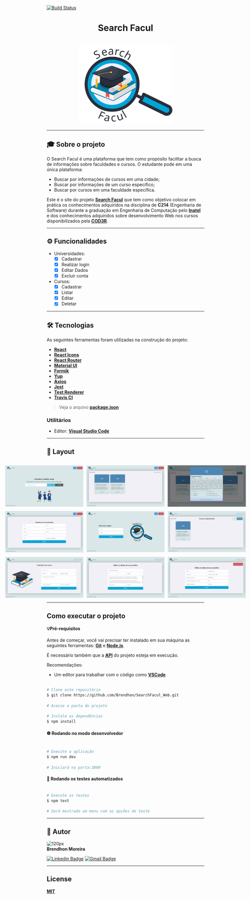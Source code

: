 [![Build Status](https://travis-ci.com/Brendhon/SearchFacul_Web.svg?branch=main)](https://travis-ci.com/Brendhon/SearchFacul_Web)

<h1 align="center">Search Facul</h1>
<h1 align="center">
    <img align="center" src="src\assets\img\logo2.svg" width="300px;" alt="logo"/>
</h1>

---

## 🎓 Sobre o projeto

O Search Facul é uma plataforma que tem como propósito facilitar a busca de informações sobre faculdades e cursos. O estudante pode em uma única plataforma: 
 - Buscar por informações de cursos em uma cidade;
 - Buscar por informações de um curso específico;
 - Buscar por cursos em uma faculdade específica.

Este é o site do projeto **[Search Facul](https://github.com/Brendhon/SearchFacul_API)** que tem como objetivo colocar em prática os conhecimentos adquiridos na disciplina de **C214** (Engenharia de Software) durante a graduação em Engenharia de Computação pelo **[Inatel](https://inatel.br/home/)** e dos conhecimentos adquiridos sobre desenvolvimento Web nos cursos disponibilizados pela **[COD3R](https://www.cod3r.com.br/)**.

---

## ⚙️ Funcionalidades

- Universidades:
  - [x] Cadastrar
  - [x] Realizar login 
  - [x] Editar Dados
  - [x] Excluir conta

- Cursos:
  - [x] Cadastrar
  - [x] Listar
  - [x] Editar
  - [x] Deletar
---

## 🛠 Tecnologias

As seguintes ferramentas foram utilizadas na construção do projeto:

 - **[React](https://pt-br.reactjs.org/)**
 - **[React Icons](https://react-icons.github.io/react-icons/)**
 - **[React Router](https://reactrouter.com/)**
 - **[Material UI](https://material-ui.com/pt/)**
 - **[Formik](https://formik.org/)**
 - **[Yup](https://github.com/jquense/yup)**
 - **[Axios](https://github.com/axios/axios)**
 - **[Jest](https://jestjs.io/)**
 - **[Test Renderer](https://www.npmjs.com/package/react-test-renderer)**
 - **[Travis CI](https://travis-ci.com/)**

> Veja o arquivo  **[package.json](https://github.com/Brendhon/SearchFacul_Web/blob/main/package.json)**

### Utilitários
- Editor:  **[Visual Studio Code](https://code.visualstudio.com/)**
---

## 🎨 Layout

<p align="center" style="display: flex; flex-direction: column; align-items: flex-start; justify-content: center;">
    <p align="center" style="display: flex; align-items: flex-start; justify-content: center;">
    <img alt="NextLevelWeek" style="margin-right: 10px"
    src="src\assets\screenshots\search.png" width="250px">
    <img alt="NextLevelWeek" style="margin-right: 10px" src="src\assets\screenshots\result.png" width="250px">
    <img alt="NextLevelWeek" 
    src="src\assets\screenshots\infoCard.png" width="250px">
    </p>
    <p align="center" style="display: flex; align-items: flex-start; justify-content: center;">
    <img alt="NextLevelWeek" style="margin-right: 10px" src="src\assets\screenshots\universityRegister.png" width="250px">
    <img alt="NextLevelWeek" style="margin-right: 10px"
    src="src\assets\screenshots\login.png" width="250px">
    <img alt="NextLevelWeek"
    src="src\assets\screenshots\profile.png" width="250px">
    </p>
    <p align="center" style="display: flex; align-items: flex-start; justify-content: center;">
    <img alt="NextLevelWeek" style="margin-right: 10px" 
    src="src\assets\screenshots\courseRegister.png" width="250px">
    <img alt="NextLevelWeek" style="margin-right: 10px" src="src\assets\screenshots\courseUpdate.png" width="250px">
    <img alt="NextLevelWeek" 
    src="src\assets\screenshots\universityUpdate.png" width="250px">
    </p>
</p>

---
## Como executar o projeto

#### 💡Pré-requisitos

Antes de começar, você vai precisar ter instalado em sua máquina as seguintes ferramentas:
**[Git](https://git-scm.com)** e **[Node.js](https://nodejs.org/en/)**.<br> 

É necessário também que a **[API](https://github.com/Brendhon/SearchFacul_API)** do projeto esteja em execução.

Recomendações:
* Um editor para trabalhar com o código como **[VSCode](https://code.visualstudio.com/)**
```bash

# Clone este repositório
$ git clone https://github.com/Brendhon/SearchFacul_Web.git

# Acesse a pasta do projeto

# Instale as dependências
$ npm install

```
#### ⚽ Rodando no modo desenvolvedor

```bash

# Execute a aplicação
$ npm run dev

# Iniciará na porta:3000

```

#### 🤖 Rodando os testes automatizados

```bash

# Execute os testes
$ npm test

# Será mostrado um menu com as opções de teste

```


---

## 👥 Autor
<img style="border-radius: 20%;" src="https://avatars1.githubusercontent.com/u/52840078?s=400&u=67bc81db89b5abf12cf592e0c610426afd3a02f4&v=4" width="120px;" alt="120px"/><br>
**Brendhon Moreira**

[![Linkedin Badge](https://img.shields.io/badge/-Brendhon-blue?style=flat-square&logo=Linkedin&logoColor=white&link=https://www.linkedin.com/in/brendhon-moreira)](https://www.linkedin.com/in/brendhon-moreira)
[![Gmail Badge](https://img.shields.io/badge/-brendhon.e.c.m@gmail.com-c14438?style=flat-square&logo=Gmail&logoColor=white&link=mailto:brendhon.e.c.m@gmail.com)](mailto:brendhon.e.c.m@gmail.com)

---
## License
**[MIT](https://choosealicense.com/licenses/mit/)**
